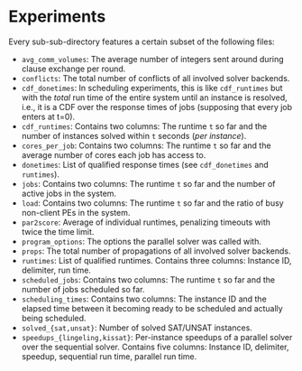 
# Experiments 

Every sub-sub-directory features a certain subset of the following files:

* `avg_comm_volumes`: The average number of integers sent around during clause exchange per round.
* `conflicts`: The total number of conflicts of all involved solver backends.
* `cdf_donetimes`: In scheduling experiments, this is like `cdf_runtimes` but with the _total_ run time of the entire system until an instance is resolved, i.e., it is a CDF over the response times of jobs (supposing that every job enters at t=0).
* `cdf_runtimes`: Contains two columns: The runtime `t` so far and the number of instances solved within `t` seconds (_per instance_).
* `cores_per_job`: Contains two columns: The runtime `t` so far and the average number of cores each job has access to.
* `donetimes`: List of qualified response times (see `cdf_donetimes` and `runtimes`).
* `jobs`: Contains two columns: The runtime `t` so far and the number of active jobs in the system.
* `load`: Contains two columns: The runtime `t` so far and the ratio of busy non-client PEs in the system.
* `par2score`: Average of individual runtimes, penalizing timeouts with twice the time limit. 
* `program_options`: The options the parallel solver was called with.
* `props`: The total number of propagations of all involved solver backends.
* `runtimes`: List of qualified runtimes. Contains three columns: Instance ID, delimiter, run time.
* `scheduled_jobs`: Contains two columns: The runtime `t` so far and the number of jobs scheduled so far.
* `scheduling_times`: Contains two columns: The instance ID and the elapsed time between it becoming ready to be scheduled and actually being scheduled.
* `solved_{sat,unsat}`: Number of solved SAT/UNSAT instances.
* `speedups_{lingeling,kissat}`: Per-instance speedups of a parallel solver over the sequential solver. Contains five columns: Instance ID, delimiter, speedup, sequential run time, parallel run time.
